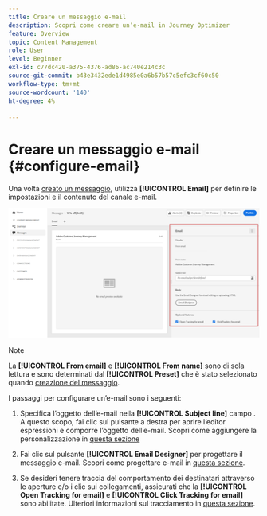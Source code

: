 ```yaml
---
title: Creare un messaggio e-mail
description: Scopri come creare un’e-mail in Journey Optimizer
feature: Overview
topic: Content Management
role: User
level: Beginner
exl-id: c77dc420-a375-4376-ad86-ac740e214c3c
source-git-commit: b43e3432ede1d4985e0a6b57b57c5efc3cf60c50
workflow-type: tm+mt
source-wordcount: '140'
ht-degree: 4%

---
```


# Creare un messaggio e-mail {#configure-email}

Una volta [creato un messaggio](create-message.md), utilizza **[!UICONTROL Email]** per definire le impostazioni e il contenuto del canale e-mail.

![](assets/emails-configuration.png)

>[!NOTE]
>
>La **[!UICONTROL From email]** e **[!UICONTROL From name]** sono di sola lettura e sono determinati dal **[!UICONTROL Preset]** che è stato selezionato quando [creazione del messaggio](create-message.md).

I passaggi per configurare un’e-mail sono i seguenti:

1. Specifica l’oggetto dell’e-mail nella **[!UICONTROL Subject line]** campo . A questo scopo, fai clic sul pulsante a destra per aprire l’editor espressioni e comporre l’oggetto dell’e-mail. Scopri come aggiungere la personalizzazione in [questa sezione](../personalization/personalize.md)

1. Fai clic sul pulsante **[!UICONTROL Email Designer]** per progettare il messaggio e-mail. Scopri come progettare e-mail in [questa sezione](design-emails.md).

1. Se desideri tenere traccia del comportamento dei destinatari attraverso le aperture e/o i clic sui collegamenti, assicurati che la **[!UICONTROL Open Tracking for email]** e **[!UICONTROL Click Tracking for email]** sono abilitate. Ulteriori informazioni sul tracciamento in [questa sezione](message-tracking.md).
